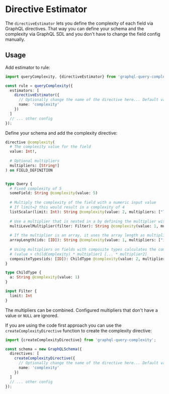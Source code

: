# Directive Estimator

The `directiveEstimator` lets you define the complexity of each field via GraphQL directives. 
That way you can define your schema and the complexity via GraphQL SDL and you don't have to 
change the field config manually.

## Usage

Add estimator to rule:

```typescript
import queryComplexity, {directiveEstimator} from 'graphql-query-complexity';

const rule = queryComplexity({
  estimators: [
    directiveEstimator({
      // Optionally change the name of the directive here... Default value is `complexity`
      name: 'complexity'
    })
  ]
  // ... other config
});
```

Define your schema and add the complexity directive: 

```graphql
directive @complexity(
  # The complexity value for the field
  value: Int!,
  
  # Optional multipliers
  multipliers: [String!]
) on FIELD_DEFINITION


type Query {
  # Fixed complexity of 5
  someField: String @complexity(value: 5)
  
  # Multiply the complexity of the field with a numeric input value
  # If limit=2 this would result in a complexity of 4
  listScalar(limit: Int): String @complexity(value: 2, multipliers: ["limit"])
  
  # Use a multiplier that is nested in a by defining the multiplier with path notation (see library lodash.get)
  multiLevelMultiplier(filter: Filter): String @complexity(value: 1, multipliers: ["filter.limit"])
  
  # If the multiplier is an array, it uses the array length as multiplier
  arrayLength(ids: [ID]): String @complexity(value: 1, multipliers: ["ids"])
  
  # Using multipliers on fields with composite types calculates the complexity as follows: 
  # (value + childComplexity) * multiplier1 [... * multiplier2]
  compositeTypes(ids: [ID]): ChildType @complexity(value: 2, multipliers: ["ids"])
}

type ChildType {
  a: String @complexity(value: 1)
}

input Filter {
  limit: Int
}
```

The multipliers can be combined. Configured multipliers that don't have a value or `NULL` are ignored. 

If you are using the code first approach you can use the `createComplexityDirective` function to create 
the complexity directive:

```typescript
import {createComplexityDirective} from 'graphql-query-complexity';

const schema = new GraphQLSchema({
  directives: [
    createComplexityDirective({
      // Optionally change the name of the directive here... Default value is `complexity`
      name: 'complexity'
    })
  ]
  // ... other config
});
```
